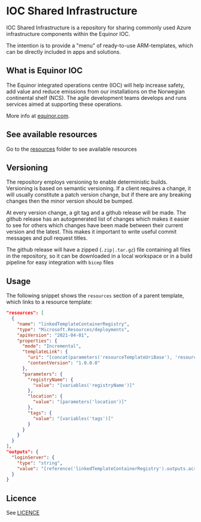 # IOC Shared Infrastructure

IOC Shared Infrastructure is a repository for sharing commonly used Azure infrastructure components within the Equinor IOC.

The intention is to provide a "menu" of ready-to-use ARM-templates, which can be directly included in apps and solutions.

## What is Equinor IOC

The Equinor integrated operations centre (IOC) will help increase safety, add value and reduce emissions from our installations on the Norwegian continental shelf (NCS). The agile development teams develops and runs services aimed at supporting these operations.

More info at [equinor.com](https://www.equinor.com/en/news/27nov2017-integrated-operations-centre.html).

## See available resources

Go to the [resources](resources) folder to see available resources

## Versioning
The repository employs versioning to enable deterministic builds. Versioning is based on semantic versioning. If a client requires a change, it will
usually constitute a patch version change, but if there are any breaking changes then the minor version should be bumped.

At every version change, a git tag and a github release will be made. The github release has an autogenerated list of changes which makes it easier to
see for others which changes have been made between their current version and the latest. This makes it important to write useful commit messages and
pull request titles.

The github release will have a zipped (`.zip|.tar.gz`) file containing all files in the repository, so it can be downloaded in a local workspace or in a
build pipeline for easy integration with `bicep` files

## Usage

The following snippet shows the `resources` section of a parent template, which
links to a resource template:

``` json
"resources": [
  {
    "name": "linkedTemplateContainerRegistry",
    "type": "Microsoft.Resources/deployments",
    "apiVersion": "2021-04-01",
    "properties": {
      "mode": "Incremental",
      "templateLink": {
        "uri": "[concat(parameters('resourceTemplateUriBase'), 'resourceContainerRegistry/azuredeploy.jsonc')]",
        "contentVersion": "1.0.0.0"
      },
      "parameters": {
        "registryName": {
          "value": "[variables('registryName')]"
        },
        "location": {
          "value": "[parameters('location')]"
        },
        "tags": {
          "value": "[variables('tags')]"
        }
      }
    }
  }
],
"outputs": {
  "loginServer": {
    "type": "string",
    "value": "[reference('linkedTemplateContainerRegistry').outputs.acrServerUrl.value]"
  }
}
```

## Licence

See [LICENCE](LICENCE)
